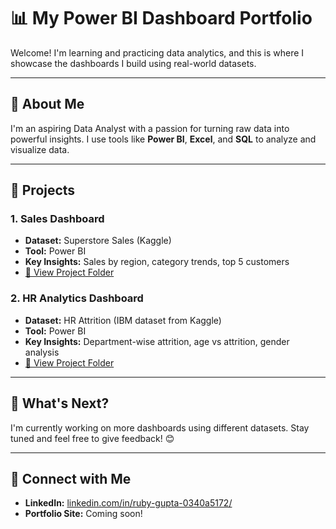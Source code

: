 # 📊 My Power BI Dashboard Portfolio

Welcome! I'm learning and practicing data analytics, and this is where I showcase the dashboards I build using real-world datasets.

---

## 🧠 About Me
I'm an aspiring Data Analyst with a passion for turning raw data into powerful insights. I use tools like **Power BI**, **Excel**, and **SQL** to analyze and visualize data.

---

## 📁 Projects

### 1. Sales Dashboard
- **Dataset:** Superstore Sales (Kaggle)
- **Tool:** Power BI
- **Key Insights:** Sales by region, category trends, top 5 customers
- [🔗 View Project Folder](./Sales-Dashboard)

### 2. HR Analytics Dashboard
- **Dataset:** HR Attrition (IBM dataset from Kaggle)
- **Tool:** Power BI
- **Key Insights:** Department-wise attrition, age vs attrition, gender analysis
- [🔗 View Project Folder](./HR-Analytics)

---

## 🚀 What's Next?
I'm currently working on more dashboards using different datasets. Stay tuned and feel free to give feedback! 😊

---

## 🔗 Connect with Me
- **LinkedIn:** [linkedin.com/in/ruby-gupta-0340a5172/](https://www.linkedin.com)
- **Portfolio Site:** Coming soon!
